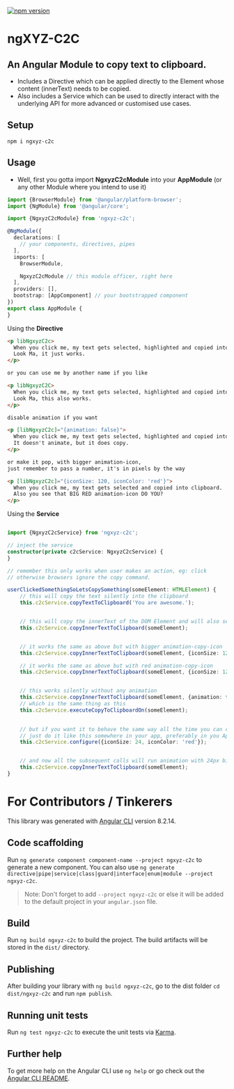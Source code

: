[![npm version](https://badge.fury.io/js/ngxyz-c2c.svg)](https://www.npmjs.com/package/ngxyz-c2c)

# ngXYZ-C2C
## An Angular Module to copy text to clipboard.
- Includes a Directive which can be applied directly to the Element whose content (innerText) needs to be copied. 
- Also includes a Service which can be used to directly interact with the underlying API for more advanced or customised use cases.

## Setup
    npm i ngxyz-c2c

## Usage
- Well, first you gotta import **NgxyzC2cModule** into your **AppModule** (or any other Module where you intend to use it)
```typescript
import {BrowserModule} from '@angular/platform-browser';
import {NgModule} from '@angular/core';

import {NgxyzC2cModule} from 'ngxyz-c2c';

@NgModule({
  declarations: [
    // your components, directives, pipes
  ],
  imports: [
    BrowserModule,

    NgxyzC2cModule // this module officer, right here
  ],
  providers: [],
  bootstrap: [AppComponent] // your bootstrapped component
})
export class AppModule {
}
``` 
Using the **Directive**
```html
<p libNgxyzC2c>
  When you click me, my text gets selected, highlighted and copied into clipboard.
  Look Ma, it just works.
</p>

or you can use me by another name if you like

<p libNgxyzC2C>
  When you click me, my text gets selected, highlighted and copied into clipboard.
  Look Ma, this also works.
</p>

disable animation if you want

<p [libNgxyzC2c]="{animation: false}">
  When you click me, my text gets selected, highlighted and copied into clipboard.
  It doesn't animate, but it does copy.
</p>

or make it pop, with bigger animation-icon,
just remember to pass a number, it's in pixels by the way

<p [libNgxyzC2c]="{iconSize: 120, iconColor: 'red'}">
  When you click me, my text gets selected and copied into clipboard.
  Also you see that BIG RED animation-icon DO YOU?
</p>
```

Using the **Service**
```typescript

import {NgxyzC2cService} from 'ngxyz-c2c';

// inject the service
constructor(private c2cService: NgxyzC2cService) {
}

// remember this only works when user makes an action, eg: click
// otherwise browsers ignore the copy command.

userClickedSomethingSoLetsCopySomething(someElement: HTMLElement) {
    // this will copy the text silently into the clipboard
    this.c2cService.copyTextToClipboard('You are awesome.');


    // this will copy the innerText of the DOM Element and will also select/highlight it at the same time
    this.c2cService.copyInnerTextToClipboard(someElement);


    // it works the same as above but with bigger animation-copy-icon
    this.c2cService.copyInnerTextToClipboard(someElement, {iconSize: 120});

    // it works the same as above but with red animation-copy-icon
    this.c2cService.copyInnerTextToClipboard(someElement, {iconSize: 120, iconColor: 'red'});


    // this works silently without any animation
    this.c2cService.copyInnerTextToClipboard(someElement, {animation: false});
    // which is the same thing as this
    this.c2cService.executeCopyToClipboardOn(someElement);
    

    // but if you want it to behave the same way all the time you can configure it in one go
    // just do it like this somewhere in your app, preferably in you AppComponent
    this.c2cService.configure({iconSize: 24, iconColor: 'red'});


    // and now all the subsequent calls will run animation with 24px big red copy-icon
    this.c2cService.copyInnerTextToClipboard(someElement);
}
```

# For Contributors / Tinkerers
This library was generated with [Angular CLI](https://github.com/angular/angular-cli) version 8.2.14.

## Code scaffolding

Run `ng generate component component-name --project ngxyz-c2c` to generate a new component. You can also use `ng generate directive|pipe|service|class|guard|interface|enum|module --project ngxyz-c2c`.
> Note: Don't forget to add `--project ngxyz-c2c` or else it will be added to the default project in your `angular.json` file. 

## Build

Run `ng build ngxyz-c2c` to build the project. The build artifacts will be stored in the `dist/` directory.

## Publishing

After building your library with `ng build ngxyz-c2c`, go to the dist folder `cd dist/ngxyz-c2c` and run `npm publish`.

## Running unit tests

Run `ng test ngxyz-c2c` to execute the unit tests via [Karma](https://karma-runner.github.io).

## Further help

To get more help on the Angular CLI use `ng help` or go check out the [Angular CLI README](https://github.com/angular/angular-cli/blob/master/README.md).

